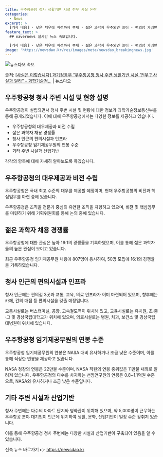 ```yaml
---
title: 우주항공청 청사 생활기반 시설 전무 사실 논란
categories:
  - News
excerpt: >
  [기사 내용] - 낮은 처우에 비전까지 부재 - 젊은 과학자 우주외면 늘어 - 편의점 가려면 차로 20분 -…
feature_text: >
  ## navernews 실시간 뉴스 속보입니다.

  [기사 내용] - 낮은 처우에 비전까지 부재 - 젊은 과학자 우주외면 늘어 - 편의점 가려면 차로 20분 -…
image: 'https://newsdao.kr/res/images/meta/newsdao_breakingnews.jpg'
---
```


![뉴스다오 속보](https://newsdao.kr/res/images/meta/newsdao_breakingnews.jpg)

<p>출처: <a href="https://newsdao.kr/3451" rel="dofollow">[사실은 이렇습니다] 과기정통부 “우주항공청 청사 주변 생활기반 시설 ‘전무’? 사실과 달라” - 과학기술정…</a> | 뉴스다오</p>

<h2 data-ke-size="size26">우주항공청 청사 주변 시설 및 현황 설명</h2>
우주항공청이 설립되면서 청사 주변 시설 및 현황에 대한 정보가 과학기술정보통신부를 통해 공개되었습니다. 이에 대해 우주항공청에서는 다양한 정보를 제공하고 있습니다.

<ul>
  <li>우주항공청의 대우제공과 비전 수립</li>
  <li>젊은 과학자 채용 경쟁률</li>
  <li>청사 인근의 편의시설과 인프라</li>
  <li>우주항공청 임기제공무원의 연봉 수준</li>
  <li>기타 주변 시설과 산업기반</li>
</ul>
각각의 항목에 대해 자세히 알아보도록 하겠습니다.

<h2 data-ke-size="size24">우주항공청의 대우제공과 비전 수립</h2>
<p data-ke-size="size16">우주항공청은 국내 최고 수준의 대우를 제공할 예정이며, 현재 우주항공청의 비전과 핵심임무를 마련 중에 있습니다.</p>
우주항공청은 조직을 전문가 중심의 유연한 조직을 지향하고 있으며, 비전 및 핵심임무를 마련하기 위해 기획위원회를 통해 논의 중에 있습니다.

<h2 data-ke-size="size24">젊은 과학자 채용 경쟁률</h2>
<p data-ke-size="size16">우주항공청에 대한 관심은 높아 16:1의 경쟁률을 기록하였으며, 이를 통해 젊은 과학자들의 높은 관심이 보이고 있습니다.</p>
최근 우주항공청 임기제공무원 채용에 807명이 응시하여, 50명 모집에 16:1의 경쟁률을 기록하였습니다.

<h2 data-ke-size="size24">청사 인근의 편의시설과 인프라</h2>
<p data-ke-size="size16">청사 인근에는 편의점 3곳과 교통, 교육, 의료 인프라가 이미 마련되어 있으며, 향후에는 카페, 간의 매점 등 편의시설을 갖출 예정입니다.</p>
교통시설로는 버스터미널, 공항, 고속철도역이 위치해 있고, 교육시설로는 유치원, 초·중·고 및 경상국립대학교가 위치해 있으며, 의료시설로는 병원, 치과, 보건소 및 경상국립대병원이 위치해 있습니다.

<h2 data-ke-size="size24">우주항공청 임기제공무원의 연봉 수준</h2>
<p data-ke-size="size16">우주항공청 임기제공무원의 연봉은 NASA 대비 유사하거나 조금 낮은 수준이며, 이를 통해 적정한 연봉을 제공하고 있습니다.</p>
NASA 청장의 연봉은 22만불 수준이며, NASA 직원의 연봉 중위값은 11만불 내외로 알려져 있습니다. 우주항공청의 다수를 차지하는 선임연구원의 연봉은 0.8~1.1억원 수준으로, NASA와 유사하거나 조금 낮은 수준입니다.

<h2 data-ke-size="size24">기타 주변 시설과 산업기반</h2>
<p data-ke-size="size16">청사 주변에는 다수의 아파트 단지와 영화관이 위치해 있으며, 약 5,000명이 근무하는 우주항공 분야 대기업이 인근에 위치하여 생활, 문화, 산업기반이 일정 수준 갖춰져 있습니다.</p>
이를 통해 우주항공청 청사 주변에는 다양한 시설과 산업기반이 구축되어 있음을 알 수 있습니다. 

신속 뉴스 바로가기 👉 <a href="https://newsdao.kr" rel="dofollow">https://newsdao.kr</a>


